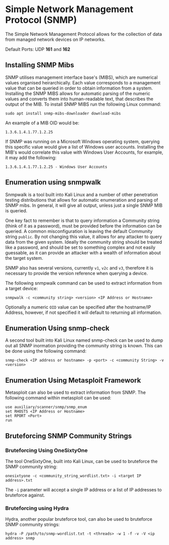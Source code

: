 # Simple Network Management Protocol (SNMP)

The Simple Network Management Protocol allows for the collection of data from managed network devices on IP networks.

Default Ports: UDP **161** and **162**

## Installing SNMP Mibs

SNMP utilises management interface base's (MIBS), which are numerical values organised heirarchically.  Each value corresponds to a management value that can be queried in order to obtain information from a system.  Installing the SNMP MIBS allows for automatic parsing of the numeric values and converts them into human-readable text, that describes the output of the MIB.  To install SNMP MIBS run the following Linux command:

`sudo apt install snmp-mibs-downloader download-mibs`

An example of a MIB OID would be:

`1.3.6.1.4.1.77.1.2.25`

If SNMP was running on a Microsoft Windows operating system, querying this specific value would give a list of Windows user accounts.  Installing the MIB's would correlate this value with Windows User Accounts, for example, it may add the following:

`1.3.6.1.4.1.77.1.2.25 - Windows User Accounts`

## Enumeration using snmpwalk

Snmpwalk is a tool built into Kali Linux and a number of other penetration testing distributions that allows for automatic enumeration and parsing of SNMP mibs.  In general, it will give all output, unless just a single SNMP MIB is queried.

One key fact to remember is that to query information a Community string (think of it as a password), must be provided before the information can be queried. A common misconfiguration is leaving the default Community string `public`.  By not changing this value, it allows for any attacker to query data from the given system.  Ideally the community string should be treated like a password, and should be set to something complex and not easily guessable, as it can provide an attacker with a wealth of information about the target system.

SNMP also has several versions, currently `v1`, `v2c` and `v3`, therefore it is necessary to provide the version reference when querying a device.

The following snmpwalk command can be used to extract information from a target device:

`snmpwalk -c <community string> <version> <IP Address or Hostname>`

Optionally a numeric `OID` value can be specified after the hostname/IP Address, however, if not specified it will default to returning all information.

## Enumeration Using snmp-check

A second tool built into Kali Linux named snmp-check can be used to dump out all SNMP inormation providing the community string is known. This can be done using the following command:

`snmp-check <IP address or hostname> -p <port> -c <community String> -v <version>`

##  Enumeration Using Metasploit Framework

Metasploit can also be used to extract information from SNMP.  The following command within metasploit can be used:

```
use auxiliary/scanner/snmp/snmp_enum
set RHOSTS <IP Address or Hostname>
set RPORT <Port>
run
```

## Bruteforcing SNMP Community Strings

### Bruteforcing Using OneSixtyOne

The tool OneSixtyOne, built into Kali Linux, can be used to bruteforce the SNMP community string:

`onesixtyone -c <community_string_wordlist.txt> -i <target IP address>.txt`

The `-i` parameter will accept a single IP address or a list of IP addresses to bruteforce against.

### Bruteforcing using Hydra

Hydra, another popular bruteforce tool, can also be used to bruteforce SNMP community strings:

`hydra -P /path/to/snmp-wordlist.txt -t <threads> -w 1 -f -v -V <ip address> snmp`


